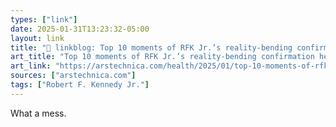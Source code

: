 ```yaml
---
types: ["link"]
date: 2025-01-31T13:23:32-05:00
layout: link
title: "🔗 linkblog: Top 10 moments of RFK Jr.’s reality-bending confirmation hearings'"
art_title: "Top 10 moments of RFK Jr.’s reality-bending confirmation hearings"
art_link: "https://arstechnica.com/health/2025/01/top-10-moments-of-rfk-jr-s-reality-bending-confirmation-hearings/"
sources: ["arstechnica.com"]
tags: ["Robert F. Kennedy Jr."]
---
```

What a mess.
